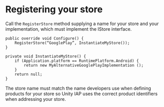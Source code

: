 Registering your store
======================

Call the ``RegisterStore`` method supplying a name for your store and your implementation, which must implement the IStore interface.

````
public override void Configure() {
    RegisterStore(“GooglePlay”, InstantiateMyStore());
}

private void InstantiateMyStore() {
    if (Application.platform == RuntimePlatform.Android) {
        return new MyAlternativeGooglePlayImplementation ();
    }
    return null;
}
````

The store name must match the name developers use when defining products for your store so Unity IAP uses the correct product identifiers when addressing your store.
